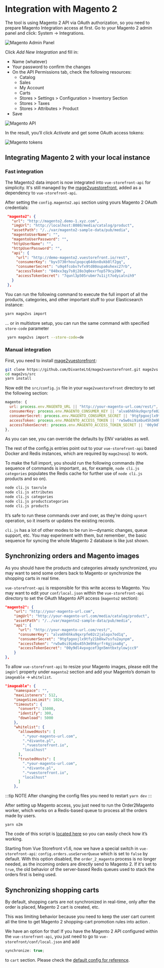 # Integration with Magento 2

The tool is using Magento 2 API via OAuth authorization, so you need to prepare Magento Integration access at first. Go to your Magento 2 admin panel and click: System → Integrations.

![Magento Admin Panel](../images/magento_1.png)

Click _Add New Integration_ and fill in:
- Name (whatever)
- Your password to confirm the changes
- On the API Permissions tab, check the following resources:
  - Catalog
  - Sales
  - My Account
  - Carts
  - Stores > Settings > Configuration > Inventory Section
  - Stores > Taxes
  - Stores > Attributes > Product
- Save

![Magento API](../images/magento_2.png)

In the result, you’ll click _Activate_ and get some OAuth access tokens:

![Magento tokens](../images/magento_3.png)

## Integrating Magento 2 with your local instance

### Fast integration

The Magento2 data import is now integrated into `vue-storefront-api` for simplicity. It's still managed by the [mage2vuestorefront](https://github.com/DivanteLtd/mage2vuestorefront), added as a dependency to `vue-storefront-api`.

After setting the `config.magento2.api` section using yours Magento 2 OAuth credentials:

```json
 "magento2": {
   "url": "http://magento2.demo-1.xyz.com",
   "imgUrl": "http://localhost:8080/media/catalog/product",
   "assetPath": "/../var/magento2-sample-data/pub/media",
   "magentoUserName": "",
   "magentoUserPassword": "",
   "httpUserName": "",
   "httpUserPassword": "",
   "api": {
     "url": "http://demo-magento2.vuestorefront.io/rest",
     "consumerKey": "byv3730rhoulpopcq64don8ukb8lf2gq",
     "consumerSecret": "u9q4fcobv7vfx9td80oupa6uhexc27rb",
     "accessToken": "040xx3qy7s0j28o3q0exrfop579cy20m",
     "accessTokenSecret": "7qunl3p505rubmr7u1ijt7odyialnih9"
   }
 },
```

You can run the following command to execute the full import of all the products, categories, and other important stuff to your Elasticsearch instance:

```bash
yarn mage2vs import
```

... or in multistore setup, you can run the same command with specified `store-code` parameter

```bash
 yarn mage2vs import --store-code=de
```

### Manual integration

First, you need to install [mage2vuestorefront ](https://github.com/DivanteLtd/mage2vuestorefront):

```bash
git clone https://github.com/DivanteLtd/mage2vuestorefront.git mage2vs
cd mage2vs/src
yarn install
```

Now edit the `src/config.js` file in your `mage2vuestorefront` directory to set the following section:

```js
magento: {
  url: process.env.MAGENTO_URL || "http://your-magento-url.com/rest/", <- change to your Magento 2 URL,
  consumerKey: process.env.MAGENTO_CONSUMER_KEY || 'alva6h6hku9qxrpfe02c2jalopx7od1q',
  consumerSecret: process.env.MAGENTO_CONSUMER_SECRET || '9tgfpgoojlx9tfy21b8kw7ssfu2aynpm',
  accessToken: process.env.MAGENTO_ACCESS_TOKEN || 'rw5w0si9imbu45h3m9hkyrfr4gjina8q',
  accessTokenSecret: process.env.MAGENTO_ACCESS_TOKEN_SECRET || '00y9dl4vpxgcef3gn5mntbxtylowjcc9',
},
```

As you can see, you can override the defaults by ENV variables as well.


The rest of the config.js entries point out to your `vue-storefront-api` based Docker and Redis instances, which are required by `mage2nosql` to work.

To make the full import, you should run the following commands (the sequence of commands is important ,  as, for example, `node cli.js categories` populates the Redis cache for further use of `node cli.js` products and so on).

```bash
node cli.js taxrule
node cli.js attributes
node cli.js categories
node cli.js productcategories
node cli.js products
```

It’s safe to run these commands over and over, as they’re doing `upsert` operation, so it inserts or updates the existing records.

`cli.js` has a lot of other modes to be run in—dynamic changes, queue support, etc. You may experiment with them, but remember ,  the basic sequence for syncing the whole Magento 2 database is like just shown.

## Synchronizing orders and Magento images

As you should have the products and categories already synchronized, you may want to send some orders back to Magento or synchronize the shopping carts in real time.

`vue-storefront-api` is responsible for this write access to Magento. You may want to edit your `conf/local.json` within the `vue-storefront-api` directory to set the OAuth Magento API access (`magento2` section):

```json
"magento2": {
    "url": "http://your-magento-url.com",
    "imgUrl": "http://your-magento-url.com/media/catalog/product",
    "assetPath": "/../var/magento2-sample-data/pub/media",
    "api": {
      "url": "http://your-magento-url.com/rest/",
      "consumerKey": "alva6h6hku9qxrpfe02c2jalopx7od1q",
      "consumerSecret": "9tgfpgoojlx9tfy21b8kw7ssfu2aynpm",
      "accessToken": "rw5w0si9imbu45h3m9hkyrfr4gjina8q",
      "accessTokenSecret": "00y9dl4vpxgcef3gn5mntbxtylowjcc9"
    }
},
```

To allow `vue-storefront-api` to resize your Magento images, please edit the `imgUrl` property under `magento2` section and add your Magento’s domain to `imageable` -> `whitelist`.

```json
"imageable": {
    "namespace": "",
    "maxListeners": 512,
    "imageSizeLimit": 1024,
    "timeouts": {
      "convert": 15000,
      "identify": 300,
      "download": 5000
    },
    "whitelist": {
      "allowedHosts": [
        ".*your-magento-url.com",
        ".*divante.pl",
        ".*vuestorefront.io",
        "localhost"
      ],
      "trustedHosts": [
        ".*your-magento-url.com",
        ".*divante.pl",
        ".*vuestorefront.io",
        "localhost"
      ]
    },
```

:::tip NOTE
After changing the config files you need to restart `yarn dev`
:::

After setting up Magento access, you just need to run the Order2Magento worker, which works on a Redis-based queue to process all the orders made by users.

```
yarn o2m
```

The code of this script is [located here](https://github.com/DivanteLtd/vue-storefront-api/blob/master/src/worker/order_to_magento2.js) so you can easily check how it’s working.

Starting from Vue Storefront v1.6, now we have a special switch in `vue-storefront-api`: `config.orders.useServerQueue` which is set to `false` by default. With this option disabled, the `order_2_magento` process  is no longer needed, as the incoming orders are directly send to Magento 2. If it's set to `true`, the old behavior of the server-based Redis queues used to stack the orders first is being used.

## Synchronizing shopping carts

By default, shopping carts are not synchronized in real-time , only after the order is placed, Magento 2 cart is created, etc.

This was limiting behavior because you need to keep the user cart current all the time to get Magento 2 shopping-cart promotion rules into action .

We have an option for that! If you have the Magento 2 API configured within the `vue-storefront-api`, you just need to go to `vue-storefront/conf/local.json` and add

```js
synchronize: true;
```

to `cart` section. Please check the [default config for reference](https://github.com/DivanteLtd/vue-storefront/blob/193cf44a6e936136fc19e22b45fe8dbc4b33f844/config/default.json#L8).
